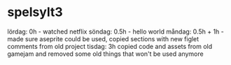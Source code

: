 # spelsylt3
lördag: 0h - watched netflix
söndag: 0.5h - hello world
måndag: 0.5h + 1h - made sure aseprite could be used, copied sections with new figlet comments from old project
tisdag: 3h copied code and assets from old gamejam and removed some old things that won't be used anymore

